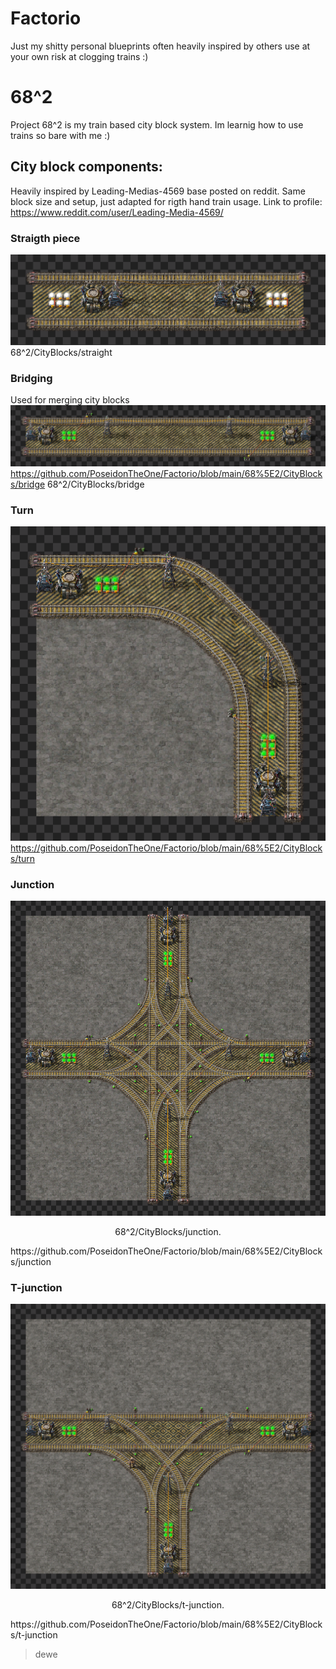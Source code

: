 # Factorio
Just my shitty personal blueprints often heavily inspired by others
use at your own risk at clogging trains :)



# 68^2
Project 68^2 is my train based city block system. Im learnig how to use trains so bare with me :)

## City block components:
Heavily inspired by Leading-Medias-4569 base posted on reddit. Same block size and setup, just adapted for rigth hand train usage.
Link to profile: https://www.reddit.com/user/Leading-Media-4569/
### Straigth piece 
![Project Screenshot](68^2/CityBlocks/straigth.png)
68^2/CityBlocks/straight

### Bridging
Used for merging city blocks
![Project Screenshot](68^2/CityBlocks/bridge.png)
https://github.com/PoseidonTheOne/Factorio/blob/main/68%5E2/CityBlocks/bridge
68^2/CityBlocks/bridge

### Turn
![Project Screenshot](68^2/CityBlocks/turn.png)
https://github.com/PoseidonTheOne/Factorio/blob/main/68%5E2/CityBlocks/turn

### Junction

![Project Screenshot](68^2/CityBlocks/junction.png)
<p style="text-align: center;">68^2/CityBlocks/junction.</p>
https://github.com/PoseidonTheOne/Factorio/blob/main/68%5E2/CityBlocks/junction

### T-junction
![Project Screenshot](68^2/CityBlocks/t-junction.png)
<p style="text-align: center;">68^2/CityBlocks/t-junction.</p>
https://github.com/PoseidonTheOne/Factorio/blob/main/68%5E2/CityBlocks/t-junction


> dewe
